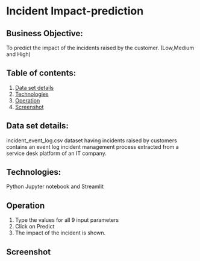 # Incident Impact-prediction

## Business Objective:
To predict the impact of the incidents raised by the customer. (Low,Medium and High)

## Table of contents:
1. [Data set details](#data-set-details)
2. [Technologies](#technologies)
3. [Operation](#operation)
4. [Screenshot](#screenshot)

## Data set details:
incident_event_log.csv dataset having incidents raised by customers contains an event log incident management process extracted from a service desk platform of an IT company.

## Technologies:
Python Jupyter notebook and Streamlit

## Operation
1. Type the values for all 9 input parameters
2. Click on Predict
3. The impact of the incident is shown.

## Screenshot

